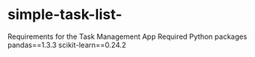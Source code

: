 # simple-task-list-
Requirements for the Task Management App
Required Python packages
pandas==1.3.3 scikit-learn==0.24.2
